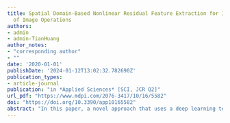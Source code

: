 ```yaml
---
title: Spatial Domain-Based Nonlinear Residual Feature Extraction for Identification
  of Image Operations
authors:
- admin
- admin-TianHuang
author_notes:
- "corresponding author"
- ""
date: '2020-01-01'
publishDate: '2024-01-12T13:02:32.782690Z'
publication_types:
- article-journal
publication: "in *Applied Sciences* [SCI, JCR Q2]"
url_pdf: "https://www.mdpi.com/2076-3417/10/16/5582"
doi: "https://doi.org/10.3390/app10165582"
abstract: "In this paper, a novel approach that uses a deep learning technique is proposed to detect and identify a variety of image operations. First, we propose the spatial domain-based nonlinear residual (SDNR) feature extraction method by constructing residual values from locally supported filters in the spatial domain. By applying minimum and maximum operators, diversity and nonlinearity are introduced; moreover, this construction brings nonsymmetry to the distribution of SDNR samples. Then, we propose applying a deep learning technique to the extracted SDNR features to detect and classify a variety of image operations. Many experiments have been conducted to verify the performance of the proposed approach, and the results indicate that the proposed method performs well in detecting and identifying the various common image postprocessing operations. Furthermore, comparisons between the proposed approach and the existing methods show the superiority of the proposed approach"
---
```

